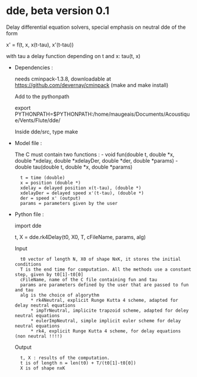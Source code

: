 # dde, beta version 0.1
Delay differential equation solvers, special emphasis on neutral dde of the form

x' = f(t, x, x(t-tau), x'(t-tau))

with tau a delay function depending on t and x: tau(t, x)

* Dependencies : 

    needs cminpack-1.3.8, downloadable at https://github.com/devernay/cminpack (make and make install)

    Add to the pythonpath 

    export PYTHONPATH=$PYTHONPATH:/home/maugeais/Documents/Acoustique/Vents/Flute/dde/
    
    Inside dde/src, type make


* Model file :

    The C must contain two functions : 
        - void fun(double t, double *x, double *xdelay, double *xdelayDer, double *der, double *params)
        - double tau(double t, double *x, double *params)
        
        t = time (double)
        x = position (double *)
        xdelay = delayed position x(t-tau), (double *)
        xdelayDer = delayed speed x'(t-tau), (double *)
        der = speed x' (output)
        params = parameters given by the user 
        
* Python file :

    import dde
        
    t, X = dde.rk4Delay(t0, X0, T, cFileName, params, alg)
    
    Input
    
        t0 vector of length N, X0 of shape NxK, it stores the initial conditions
        T is the end time for computation. All the methods use a constant step, given by t0[1]-t0[0]
        cFileName, name of the C file containing fun and tau
        params are parameters defined by the user that are passed to fun and tau 
        alg is the choice of algorythm
            * rk4Neutral, explicit Runge Kutta 4 scheme, adapted for delay neutral equations
            * impTrNeutral, implicite trapzoid scheme, adapted for deley neutral equations
            * eulerImpNeutral, simple implicit euler scheme for delay neutral equations
            * rk4, explicit Runge Kutta 4 scheme, for delay equations (non neutral !!!!)
        
    

    Output
    
        t, X : results of the computation. 
        t is of length n = len(t0) + T/(t0[1]-t0[0])
        X is of shape nxK
